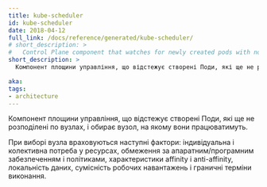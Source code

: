 ```yaml
---
title: kube-scheduler
id: kube-scheduler
date: 2018-04-12
full_link: /docs/reference/generated/kube-scheduler/
# short_description: >
#   Control Plane component that watches for newly created pods with no assigned node, and selects a node for them to run on.
short_description: >
  Компонент площини управління, що відстежує створені Поди, які ще не розподілені по вузлах, і обирає вузол, на якому вони працюватимуть.

aka:
tags:
- architecture
---
```

<!-- Control Plane component that watches for newly created pods with no assigned node, and selects a node for them to run on. -->
Компонент площини управління, що відстежує створені Поди, які ще не розподілені по вузлах, і обирає вузол, на якому вони працюватимуть.

<!--more-->

<!--Factors taken into account for scheduling decisions include individual and collective resource requirements, hardware/software/policy constraints, affinity and anti-affinity specifications, data locality, inter-workload interference and deadlines.
-->
При виборі вузла враховуються наступні фактори: індивідуальна і колективна потреба у ресурсах, обмеження за апаратним/програмним забезпеченням і політиками, характеристики affinity і anti-affinity, локальність даних, сумісність робочих навантажень і граничні терміни виконання.
